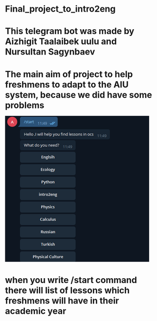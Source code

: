 # Final_project_to_intro2eng
# This telegram bot was made by Aizhigit Taalaibek uulu and Nursultan Sagynbaev
# The main aim of project to help freshmens to adapt to the AIU system, because we did have some problems
![](https://raw.githubusercontent.com/aizhigit02/Final_project_to_intro2eng/main/3.PNG)
# when you write /start command there will list of lessons which freshmens will have in their academic year
